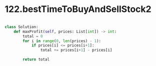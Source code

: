 # 122.bestTimeToBuyAndSellStock2
```python

class Solution:
    def maxProfit(self, prices: List[int]) -> int:
        total = 0
        for i in range(0, len(prices) - 1):
            if prices[i] <= prices[i+1]:
                total += prices[i+1] - prices[i]
        
        return total
```
